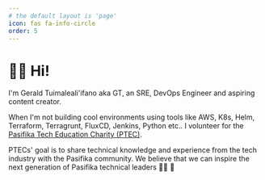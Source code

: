 ```yaml
---
# the default layout is 'page'
icon: fas fa-info-circle
order: 5
---
```



# 👋🏽 Hi!  

I'm Gerald Tuimaleali'ifano aka GT, an SRE, DevOps Engineer and aspiring content creator.

When I'm not building cool environments using tools like AWS, K8s, Helm, Terraform, Terragrunt, FluxCD, Jenkins, Python etc.. I volunteer for the [Pasifika Tech Education Charity (PTEC)](https://www.pasifikateched.net/).  

PTECs' goal is to share technical knowledge and experience from the tech industry with the Pasifika community. We believe that we can inspire the next generation of Pasifika technical leaders 💪🏽 🚀 

